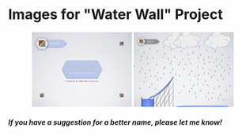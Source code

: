 # Images for "Water Wall" Project

<center>
<img src="Images/Initializing.png" alt="Initialization Screen" width="40%">
<img src="Images/RainwaterCollection.png" alt="Rainwater Collection" width="40%">
</center>


##### If you have a suggestion for a better name, please let me know!
